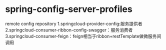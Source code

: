 # spring-config-server-profiles
remote config repository
1.springcloud-provider-config:服务提供者  
2.springcloud-consumer-ribbon-config-swagger：服务消费者  
3.springcloud-consumer-feign：feign相当于ribbon+restTemplate做微服务间调用
